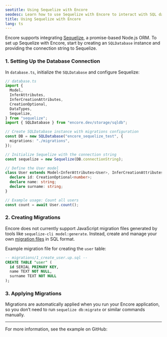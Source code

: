 ```yaml
---
seotitle: Using Sequelize with Encore
seodesc: Learn how to use Sequelize with Encore to interact with SQL databases.
title: Using Sequelize with Encore
lang: ts
---
```

Encore supports integrating [Sequelize](https://sequelize.org/), a promise-based Node.js ORM. To set up Sequelize with Encore, start by creating an `SQLDatabase` instance and providing the connection string to Sequelize.

### 1. Setting Up the Database Connection

In `database.ts`, initialize the `SQLDatabase` and configure Sequelize:

```typescript
// database.ts
import {
  Model,
  InferAttributes,
  InferCreationAttributes,
  CreationOptional,
  DataTypes,
  Sequelize,
} from "sequelize";
import { SQLDatabase } from "encore.dev/storage/sqldb";

// Create SQLDatabase instance with migrations configuration
const DB = new SQLDatabase("encore_sequelize_test", {
  migrations: "./migrations",
});

// Initialize Sequelize with the connection string
const sequelize = new Sequelize(DB.connectionString);

// Define the User model
class User extends Model<InferAttributes<User>, InferCreationAttributes<User>> {
  declare id: CreationOptional<number>;
  declare name: string;
  declare surname: string;
}

// Example usage: Count all users
const count = await User.count();
```

### 2. Creating Migrations

Encore does not currently support JavaScript migration files generated by tools like `sequelize-cli model:generate`. Instead, create and manage your own [migration files](/docs/ts/primitives/databases#database-migrations) in SQL format.

Example migration file for creating the `user` table:

```sql
-- migrations/1_create_user.up.sql --
CREATE TABLE "user" (
  id SERIAL PRIMARY KEY,
  name TEXT NOT NULL,
  surname TEXT NOT NULL
);
```

### 3. Applying Migrations

Migrations are automatically applied when you run your Encore application, so you don’t need to run `sequelize db:migrate` or similar commands manually.

--- 

For more information, see the example on GitHub:  
<GitHubLink href="https://github.com/encoredev/examples/tree/main/ts/sequelize" desc="Using Sequelize ORM with Encore.ts" />